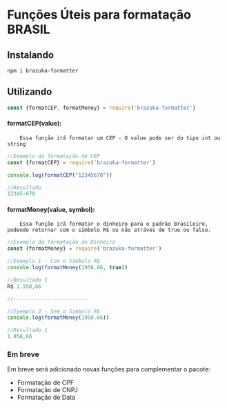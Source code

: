 # Funções Úteis para formatação BRASIL

## Instalando
```shell
npm i brazuka-formatter
```

## Utilizando
```js
const {formatCEP, formatMoney} = require('brazuka-formatter')
```

#### formatCEP(value): 
		Essa função irá formatar um CEP - O value pode ser do tipo int ou string

```js
//Exemplo da formatação de CEP
const {formatCEP} = require('brazuka-formatter')

console.log(formatCEP("12345678"))

//Resultado
12345-678
```

#### formatMoney(value, symbol):
		Essa função irá formatar o dinheiro para o padrão Brasileiro, podendo retornar com o símbolo R$ ou não atráves de true ou false.  

```js
//Exemplo da formatação de Dinheiro
const {formatMoney} = require('brazuka-formatter')

//Exemplo 1 - Com o Simbolo R$
console.log(formatMoney(1958.66, true))

//Resultado 1
R$ 1.958,66

//------------------------

//Exemplo 2 - Sem o Simbolo R$
console.log(formatMoney(1958.66))

//Resultado 1
1.958,66
```

### Em breve
Em breve será adicionado novas funções para complementar o pacote:
- Formatação de CPF 
- Formatação de CNPJ
- Formatação de Data